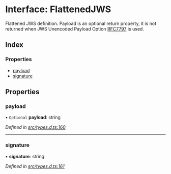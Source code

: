 # Interface: FlattenedJWS

Flattened JWS definition. Payload is an optional return property, it
is not returned when JWS Unencoded Payload Option
[RFC7797](https://tools.ietf.org/html/rfc7797) is used.

## Index

### Properties

* [payload](_types_d_.flattenedjws.md#payload)
* [signature](_types_d_.flattenedjws.md#signature)

## Properties

### payload

• `Optional` **payload**: string

*Defined in [src/types.d.ts:160](https://github.com/panva/jose/blob/v3.5.4/src/types.d.ts#L160)*

___

### signature

•  **signature**: string

*Defined in [src/types.d.ts:161](https://github.com/panva/jose/blob/v3.5.4/src/types.d.ts#L161)*
